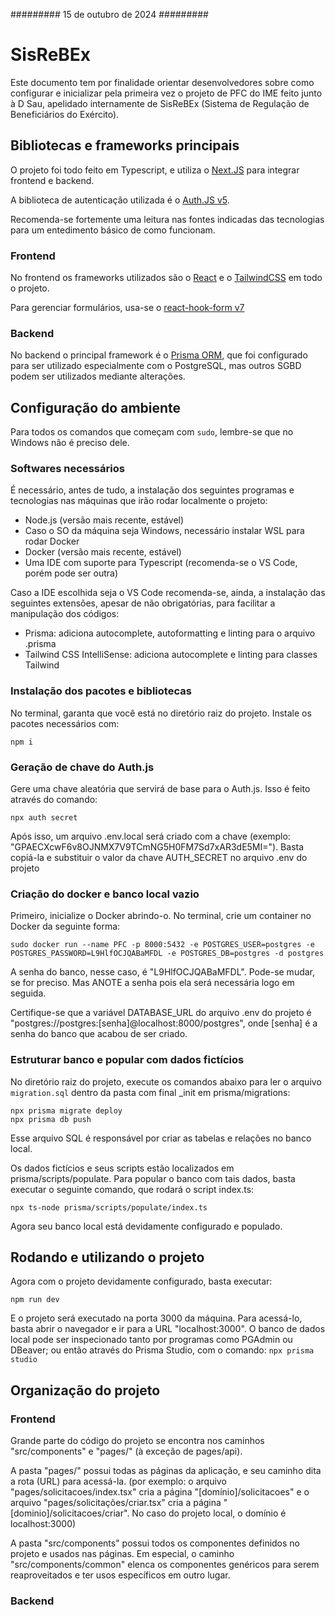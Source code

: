 ######### 15 de outubro de 2024 #########

# SisReBEx

Este documento tem por finalidade orientar desenvolvedores sobre como configurar e inicializar pela primeira vez o projeto de PFC do IME feito junto à D Sau, apelidado internamente de SisReBEx (Sistema de Regulação de Beneficiários do Exército).

## Bibliotecas e frameworks principais

O projeto foi todo feito em Typescript, e utiliza o [Next.JS](https://nextjs.org/) para integrar frontend e backend.

A biblioteca de autenticação utilizada é o [Auth.JS v5](https://authjs.dev/).

Recomenda-se fortemente uma leitura nas fontes indicadas das tecnologias para um entedimento básico de como funcionam.

### Frontend

No frontend os frameworks utilizados são o [React](https://react.dev/) e o [TailwindCSS](https://tailwindcss.com/) em todo o projeto.

Para gerenciar formulários, usa-se o [react-hook-form v7](https://react-hook-form.com/)

### Backend

No backend o principal framework é o [Prisma ORM](https://www.prisma.io/orm), que foi configurado para ser utilizado especialmente com o PostgreSQL, mas outros SGBD podem ser utilizados mediante alterações.

## Configuração do ambiente 

Para todos os comandos que começam com ```sudo```, lembre-se que no Windows não é preciso dele.

### Softwares necessários

É necessário, antes de tudo, a instalação dos seguintes programas e tecnologias nas máquinas que irão rodar localmente o projeto:
- Node.js (versão mais recente, estável)
- Caso o SO da máquina seja Windows, necessário instalar WSL para rodar Docker
- Docker (versão mais recente, estável)
- Uma IDE com suporte para Typescript (recomenda-se o VS Code, porém pode ser outra)

Caso a IDE escolhida seja o VS Code recomenda-se, ainda, a instalação das seguintes extensões, apesar de não obrigatórias, para facilitar a manipulação dos códigos:
- Prisma: adiciona autocomplete, autoformatting e linting para o arquivo .prisma
- Tailwind CSS IntelliSense: adiciona autocomplete e linting para classes Tailwind

### Instalação dos pacotes e bibliotecas

No terminal, garanta que você está no diretório raiz do projeto.
Instale os pacotes necessários com:

```
npm i
```

### Geração de chave do Auth.js

Gere uma chave aleatória que servirá de base para o Auth.js. Isso é feito através do comando:

```
npx auth secret
```

Após isso, um arquivo .env.local será criado com a chave (exemplo: "GPAECXcwF6v8OJNMX7V9TCmNG5H0FM7Sd7xAR3dE5MI=").
Basta copiá-la e substituir o valor da chave AUTH_SECRET no arquivo .env do projeto

### Criação do docker e banco local vazio

Primeiro, inicialize o Docker abrindo-o.
No terminal, crie um container no Docker da seguinte forma:

```
sudo docker run --name PFC -p 8000:5432 -e POSTGRES_USER=postgres -e POSTGRES_PASSWORD=L9HlfOCJQABaMFDL -e POSTGRES_DB=postgres -d postgres
```

A senha do banco, nesse caso, é "L9HlfOCJQABaMFDL". Pode-se mudar, se for preciso. Mas ANOTE a senha pois ela será necessária logo em seguida.

Certifique-se que a variável DATABASE_URL do arquivo .env do projeto é "postgres://postgres:[senha]@localhost:8000/postgres", onde [senha] é a senha do banco que acabou de ser criado.

### Estruturar banco e popular com dados fictícios

No diretório raiz do projeto, execute os comandos abaixo para ler o arquivo ```migration.sql``` dentro da pasta com final _init em prisma/migrations:

```
npx prisma migrate deploy
npx prisma db push
```

Esse arquivo SQL é responsável por criar as tabelas e relações no banco local.

Os dados fictícios e seus scripts estão localizados em prisma/scripts/populate.
Para popular o banco com tais dados, basta executar o seguinte comando, que rodará o script index.ts:

```
npx ts-node prisma/scripts/populate/index.ts
```

Agora seu banco local está devidamente configurado e populado.

## Rodando e utilizando o projeto

Agora com o projeto devidamente configurado, basta executar:

```
npm run dev
```

E o projeto será executado na porta 3000 da máquina.
Para acessá-lo, basta abrir o navegador e ir para a URL "localhost:3000".
O banco de dados local pode ser inspecionado tanto por programas como PGAdmin ou DBeaver; ou então através do Prisma Studio, com o comando:
```npx prisma studio```

## Organização do projeto

### Frontend

Grande parte do código do projeto se encontra nos caminhos "src/components" e "pages/" (à exceção de pages/api).

A pasta "pages/" possui todas as páginas da aplicação, e seu caminho dita a rota (URL) para acessá-la. (por exemplo: o arquivo "pages/solicitacoes/index.tsx" cria a página "[domínio]/solicitacoes" e o arquivo "pages/solicitações/criar.tsx" cria a página "[dominio]/solicitacoes/criar". No caso do projeto local, o domínio é localhost:3000)

A pasta "src/components" possui todos os componentes definidos no projeto e usados nas páginas. Em especial, o caminho "src/components/common" elenca os componentes genéricos para serem reaproveitados e ter usos específicos em outro lugar.

### Backend
